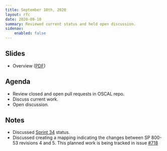 ```yaml
---
title: September 10th, 2020
layout: rfc
date: 2020-09-10
summary: Reviewed current status and held open discussion.
sidenav:
    enabled: false
---
```


## Slides

- Overview ([PDF](../slides-2020-09-10.pdf))

## Agenda

- Review closed and open pull requests in OSCAL repo.
- Discuss current work.
- Open discussion.

## Notes

- Discussed [Sprint 34](https://github.com/usnistgov/OSCAL/projects/33) status.
- Discussed creating a mapping indicating the changes between SP 800-53 revisions 4 and 5. This planned work is being tracked in issue [#718](https://github.com/usnistgov/OSCAL/issues/718)
